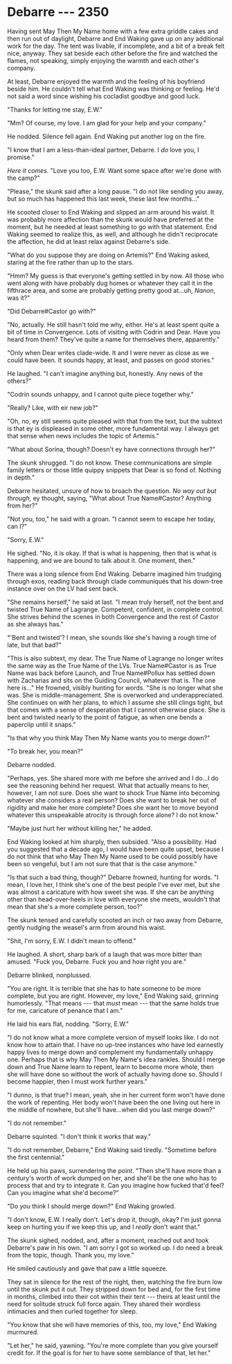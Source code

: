 # Debarre --- 2350

Having sent May Then My Name home with a few extra griddle cakes and then run out of daylight, Debarre and End Waking gave up on any additional work for the day. The tent was livable, if incomplete, and a bit of a break felt nice, anyway. They sat beside each other before the fire and watched the flames, not speaking, simply enjoying the warmth and each other's company.

At least, Debarre enjoyed the warmth and the feeling of his boyfriend beside him. He couldn't tell what End Waking was thinking or feeling. He'd not said a word since wishing his cocladist goodbye and good luck.

"Thanks for letting me stay, E.W."

"Mm? Of course, my love. I am glad for your help and your company."

He nodded. Silence fell again. End Waking put another log on the fire.

"I know that I am a less-than-ideal partner, Debarre. I *do* love you, I promise."

*Here it comes.* "Love you too, E.W. Want some space after we're done with the camp?"

"Please," the skunk said after a long pause. "I do not like sending you away, but so much has happened this last week, these last few months..."

He scooted closer to End Waking and slipped an arm around his waist. It was probably more affection than the skunk would have preferred at the moment, but he needed at least something to go with that statement. End Waking seemed to realize this, as well, and although he didn't reciprocate the affection, he did at least relax against Debarre's side.

"What do you suppose they are doing on Artemis?" End Waking asked, staring at the fire rather than up to the stars.

"Hmm? My guess is that everyone's getting settled in by now. All those who went along with have probably dug homes or whatever they call it in the fifthrace area, and some are probably getting pretty good at...uh, *Nanon*, was it?"

"Did Debarre#Castor go with?"

"No, actually. He still hasn't told me why, either. He's at least spent quite a bit of time in Convergence. Lots of visiting with Codrin and Dear. Have you heard from them? They've quite a name for themselves there, apparently."

"Only when Dear writes clade-wide. It and I were never as close as we could have been. It sounds happy, at least, and passes on good stories."

He laughed. "I can't imagine anything but, honestly. Any news of the others?"

"Codrin sounds unhappy, and I cannot quite piece together why."

"Really? Like, with eir new job?"

"Oh, no, ey still seems quite pleased with that from the text, but the subtext is that ey is displeased in some other, more fundamental way. I always get that sense when news includes the topic of Artemis."

"What about Sorina, though? Doesn't ey have connections through her?"

The skunk shrugged. "I do not know. These communications are simple family letters or those little quippy snippets that Dear is so fond of. Nothing in depth."

Debarre hesitated, unsure of how to broach the question. *No way out but through,* ey thought, saying, "What about True Name#Castor? Anything from her?"

"Not you, too," he said with a groan. "I cannot seem to escape her today, can I?"

"Sorry, E.W."

He sighed. "No, it is okay. If that is what is happening, then that is what is happening, and we are bound to talk about it. One moment, then."

There was a long silence from End Waking. Debarre imagined him trudging through exos, reading back through clade communiqués that his down-tree instance over on the LV had sent back.

"She remains herself," he said at last. "I mean truly herself, not the bent and twisted True Name of Lagrange. Competent, confident, in complete control. She strives behind the scenes in both Convergence and the rest of Castor as she always has."

"'Bent and twisted'? I mean, she sounds like she's having a rough time of late, but that bad?"

"This is also subtext, my dear. The True Name of Lagrange no longer writes the same way as the True Name of the LVs. True Name#Castor is as True Name was back before Launch, and True Name#Pollux has settled down with Zacharias and sits on the Guiding Council, whatever that is. The one here is..." He frowned, visibly hunting for words. "She is no longer what she was. She is middle-management. She is overworked and underappreciated. She continues on with her plans, to which I assume she still clings tight, but that comes with a sense of desperation that I cannot otherwise place. She is bent and twisted nearly to the point of fatigue, as when one bends a paperclip until it snaps."

"Is that why you think May Then My Name wants you to merge down?"

"To break her, you mean?"

Debarre nodded.

"Perhaps, yes. She shared more with me before she arrived and I do...I do see the reasoning behind her request. What that actually means to her, however, I am not sure. Does she want to shock True Name into becoming whatever she considers a real person? Does she want to break her out of rigidity and make her more complete? Does she want her to move beyond whatever this unspeakable atrocity is through force alone? I do not know."

"Maybe just hurt her without killing her," he added.

End Waking looked at him sharply, then subsided. "Also a possibility. Had you suggested that a decade ago, I would have been quite upset, because I do not think that who May Then My Name used to be could possibly have been so vengeful, but I am not sure that that is the case anymore."

"Is that such a bad thing, though?" Debarre frowned, hunting for words. "I mean, I love her, I think she's one of the best people I've ever met, but she was almost a caricature with how sweet she was. If she can be anything other than head-over-heels in love with everyone she meets, wouldn't that mean that she's a more complete person, too?"

The skunk tensed and carefully scooted an inch or two away from Debarre, gently nudging the weasel's arm from around his waist.

"Shit, I'm sorry, E.W. I didn't mean to offend."

He laughed. A short, sharp bark of a laugh that was more bitter than amused. "Fuck you, Debarre. Fuck you and how right you are."

Debarre blinked, nonplussed.

"You are right. It is terrible that she has to hate someone to be more complete, but you are right. However, my love," End Waking said, grinning humorlessly. "That means --- that *must* mean --- that the same holds true for me, caricature of penance that I am."

He laid his ears flat, nodding. "Sorry, E.W."

"I do not know what a more complete version of myself looks like. I do not know how to attain that. I have no up-tree instances who have led earnestly happy lives to merge down and complement my fundamentally unhappy one. Perhaps that is why May Then My Name's idea rankles. Should I merge down and True Name learn to repent, learn to become more whole, then she will have done so without the work of actually having done so. Should I become happier, then I must work further years."

"I dunno, is that true? I mean, yeah, she in her current form won't have done the work of repenting. Her body won't have been the one living out here in the middle of nowhere, but she'll have...when did you last merge down?"

"I do not remember."

Debarre squinted. "I don't think it works that way."

"I do not remember, Debarre," End Waking said tiredly. "Sometime before the first centennial."

He held up his paws, surrendering the point. "Then she'll have more than a century's worth of work dumped on her, and she'll be the one who has to process that and try to integrate it. Can you imagine how fucked that'd feel? Can you imagine what she'd become?"

"Do *you* think I should merge down?" End Waking growled.

"I don't know, E.W. I really don't. Let's drop it, though, okay? I'm just gonna keep on hurting you if we keep this up, and I *really* don't want that."

The skunk sighed, nodded, and, after a moment, reached out and took Debarre's paw in his own. "I am sorry I got so worked up. I do need a break from the topic, though. Thank you, my love."

He smiled cautiously and gave that paw a little squeeze.

They sat in silence for the rest of the night, then, watching the fire burn low until the skunk put it out. They stripped down for bed and, for the first time in months, climbed into their cot within their tent --- theirs at least until the need for solitude struck full force again. <!--For SSN: They brushed each other's fur, a wordless intimacy,-->They shared their wordless intimacies and then curled together for sleep.

"You know that she will have memories of this, too, my love," End Waking murmured.

"Let her," he said, yawning. "You're more complete than you give yourself credit for. If the goal is for her to have some semblance of that, let her."
